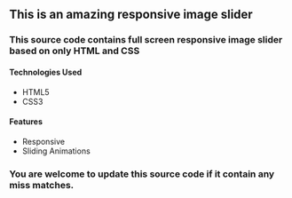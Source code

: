 ## This is an amazing responsive image slider

### This source code contains full screen responsive image slider based on only HTML and CSS

#### Technologies Used
* HTML5
* CSS3

#### Features
* Responsive
* Sliding Animations

### You are welcome to update this source code if it contain any miss matches.
